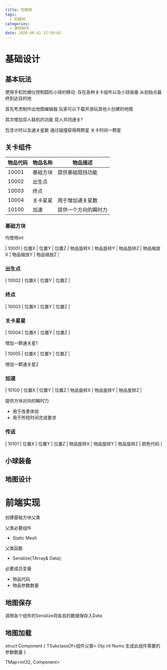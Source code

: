 ```yaml
---
title: 陀螺球
tags:
  - 陀螺球
categories:
  - 游戏制作
date: 2020-06-02 12:50:02
---
```


# 基础设计
## 基本玩法
使用手机陀螺仪控制圆形小球的移动.  存在各种关卡组件以及小球装备 从初始点最终到达目的地

首先考虑制作出地图编辑器
玩家可以下载并游玩其他人创建的地图

其次增加双人联机的功能 双人共同通关?

包含计时以及通关星数 通过碰撞获得两颗星 关卡时间一颗星

## 关卡组件

| 物品代码 | 物品名称 | 物品描述 |
| --- | --- | --- | 
| 10001 | 基础方块 | 提供基础阻挡功能 |
| 10002 | 出生点 | |
| 10003 | 终点 | |
| 10004 | 关卡星星 | 用于增加通关星数 |
| 10100 | 加速 | 提供一个方向的瞬时力 |

### 基础方块

均使用int

| 10001 | 位置X | 位置Y | 位置Z | 物品旋转X | 物品旋转Y | 物品旋转Z | 物品缩放X | 物品缩放Y | 物品缩放Z |

### 出生点

| 10002 | 位置X | 位置Y | 位置Z |

### 终点

| 10003 | 位置X | 位置Y | 位置Z |

### 关卡星星

| 10004 | 位置X | 位置Y | 位置Z |

增加一颗通关星1

| 10005 | 位置X | 位置Y | 位置Z |

增加一颗通关星2

### 加速

| 10100 | 位置X | 位置Y | 位置Z | 物品旋转X | 物品旋转Y | 物品旋转Z |

提供方块对向的瞬时力
- 用于改善体验
- 用于所短时间完成要求

### 传送
| 10101 | 位置X | 位置Y | 位置Z | 物品旋转X | 物品旋转Y | 物品旋转Z | 颜色代码 |


## 小球装备


## 地图设计

# 前端实现

创建基础方块父类

父类必要组件
- Static Mesh

父类函数
- Serialize(TArray<int32>& Data);

必要成员变量
- 物品代码
- 物品参数数量

## 地图保存


调用各个组件的Serialize将各自的数据保存入Data

## 地图加载

struct Component
{
  TSubclassOf<组件父类> Obj
  int Nums 生成此组件需要的参数数量
}

TMap<int32, Component>